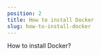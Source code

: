 ```yaml
---
position: 2
title: How to install Docker
slug: how-to-install-docker
---
```



How to install Docker?
